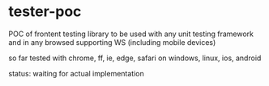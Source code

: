 # tester-poc

POC of frontent testing library to be used with any unit testing framework and in any browsed supporting WS (including mobile devices)

so far tested with chrome, ff, ie, edge, safari on windows, linux, ios, android

status: waiting for actual implementation
